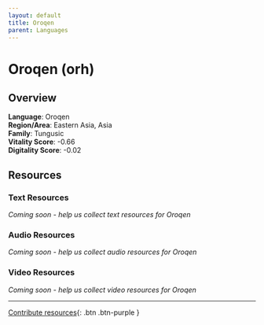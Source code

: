 ```yaml
---
layout: default
title: Oroqen
parent: Languages
---
```


# Oroqen (orh)

## Overview

**Language**: Oroqen  
**Region/Area**: Eastern Asia, Asia  
**Family**: Tungusic  
**Vitality Score**: -0.66  
**Digitality Score**: -0.02  

## Resources

### Text Resources
*Coming soon - help us collect text resources for Oroqen*

### Audio Resources
*Coming soon - help us collect audio resources for Oroqen*

### Video Resources
*Coming soon - help us collect video resources for Oroqen*

---

[Contribute resources](https://fairtrain.github.io/){: .btn .btn-purple }
